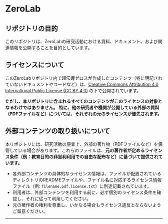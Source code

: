 # ZeroLab

## リポジトリの目的

このリポジトリは、ZeroLabの研究活動における資料、ドキュメント、および関連情報を公開することを目的としています。

## ライセンスについて

このZeroLabリポジトリ内で超伝導ゼロスが作成したコンテンツ（特に明記されていないドキュメントやコードなど）は、[Creative Commons Attribution 4.0 International Public License (CC BY 4.0)](https://creativecommons.org/licenses/by/4.0/deed.ja) の下で公開されています。

**ただし、本リポジトリに含まれるすべてのコンテンツがこのライセンスの対象となるわけではありません。**
**特に、他の研究者や機関が公開している外部の資料（PDFファイルなど）については、それぞれの元のライセンスが優先されます。**

## 外部コンテンツの取り扱いについて

本リポジトリには、研究活動の便宜上、外部の著作物（PDFファイルなど）を保管している場合があります。これらのファイルは、**元の著作者が定めるライセンス条件（例：教育目的の非営利利用での自由な配布など）に基づいて提供されています。**

* 各外部コンテンツの具体的なライセンス情報は、ファイルが配置されているディレクトリのREADMEファイルや、ファイル名に対応するライセンス情報ファイル（例: `filename.pdf.license.txt`）に別途記載されています。
* 利用者は、外部コンテンツを利用する前に、必ず個別のライセンス条件を確認し、それに従って利用してください。
* 元の著作者の権利を尊重し、いかなる場合もライセンス違反とならないようご留意ください。

---
